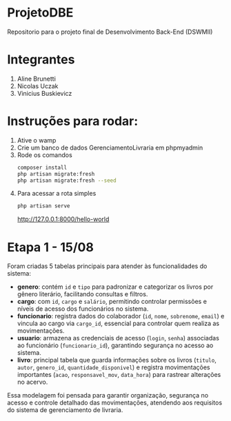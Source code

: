 # ProjetoDBE
Repositorio para o projeto final de Desenvolvimento Back-End (DSWMII)

# Integrantes
1. Aline Brunetti
2. Nicolas Uczak
3. Vinicius Buskievicz

# Instruções para rodar:
1. Ative o wamp
2. Crie um banco de dados GerenciamentoLivraria em phpmyadmin
3. Rode os comandos
   ```bash
   composer install
   php artisan migrate:fresh
   php artisan migrate:fresh --seed
   ```
4. Para acessar a rota simples
   ```bash
   php artisan serve
   ```
   http://127.0.0.1:8000/hello-world

# Etapa 1 - 15/08

Foram criadas 5 tabelas principais para atender às funcionalidades do sistema:

- **genero**: contém `id` e `tipo` para padronizar e categorizar os livros por gênero literário, facilitando consultas e filtros.
- **cargo**: com `id`, `cargo` e `salário`, permitindo controlar permissões e níveis de acesso dos funcionários no sistema.
- **funcionario**: registra dados do colaborador (`id`, `nome`, `sobrenome`, `email`) e vincula ao cargo via `cargo_id`, essencial para controlar quem realiza as movimentações.
- **usuario**: armazena as credenciais de acesso (`login`, `senha`) associadas ao funcionário (`funcionario_id`), garantindo segurança no acesso ao sistema.
- **livro**: principal tabela que guarda informações sobre os livros (`titulo`, `autor`, `genero_id`, `quantidade_disponivel`) e registra movimentações importantes (`acao`, `responsavel_mov`, `data_hora`) para rastrear alterações no acervo.

Essa modelagem foi pensada para garantir organização, segurança no acesso e controle detalhado das movimentações, atendendo aos requisitos do sistema de gerenciamento de livraria.



    
    
